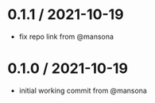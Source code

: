 0.1.1 / 2021-10-19
==================
* fix repo link from @mansona

0.1.0 / 2021-10-19
==================
* initial working commit from @mansona

